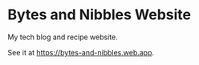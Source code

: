 # Bytes and Nibbles Website
My tech blog and recipe website.

See it at https://bytes-and-nibbles.web.app.